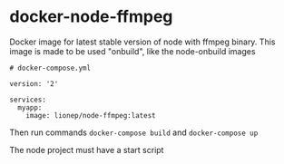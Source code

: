 # docker-node-ffmpeg

Docker image for latest stable version of node with ffmpeg binary. This image is made to be used "onbuild", like the node-onbuild images

```
# docker-compose.yml

version: '2'

services:
  myapp:
    image: lionep/node-ffmpeg:latest
```

Then run commands `docker-compose build` and `docker-compose up`

The node project must have a start script

